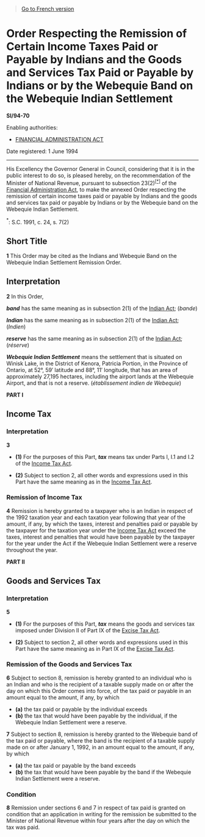 > [Go to French version](/fr/Règlements/Textes%20réglementaires/94/70.md)

# Order Respecting the Remission of Certain Income Taxes Paid or Payable by Indians and the Goods and Services Tax Paid or Payable by Indians or by the Webequie Band on the Webequie Indian Settlement

**SI/94-70**

Enabling authorities: 
- [FINANCIAL ADMINISTRATION ACT](/en/Acts/Revised%20Statutes%20of%20Canada/F/F-11.md)

Date registered: 1 June 1994

----------

His Excellency the Governor General in Council, considering that it is in the public interest to do so, is pleased hereby, on the recommendation of the Minister of National Revenue, pursuant to subsection 23(2)<sup><a href='#fn_SI-94-70_e_hq_6560'>[*]</a></sup> of the [Financial Administration Act](/en/Acts/Revised%20Statutes%20of%20Canada/F/F-11.md), to make the annexed Order respecting the remission of certain income taxes paid or payable by Indians and the goods and services tax paid or payable by Indians or by the Webequie band on the Webequie Indian Settlement.

<a name='fn_SI-94-70_e_hq_6560'><sup>*</sup></a>: S.C. 1991, c. 24, s. 7(2)<br />




## Short Title


**1** This Order may be cited as the Indians and Webequie Band on the Webequie Indian Settlement Remission Order.




## Interpretation


**2** In this Order,

***band*** has the same meaning as in subsection 2(1) of the [Indian Act](/en/Acts/Revised%20Statutes%20of%20Canada/I/I-5.md); (*bande*)

***Indian*** has the same meaning as in subsection 2(1) of the [Indian Act](/en/Acts/Revised%20Statutes%20of%20Canada/I/I-5.md); (*Indien*)

***reserve*** has the same meaning as in subsection 2(1) of the [Indian Act](/en/Acts/Revised%20Statutes%20of%20Canada/I/I-5.md); (*réserve*)

***Webequie Indian Settlement*** means the settlement that is situated on Winisk Lake, in the District of Kenora, Patricia Portion, in the Province of Ontario, at 52°, 59′ latitude and 88°, 11′ longitude, that has an area of approximately 27,195 hectares, including the airport lands at the Webequie Airport, and that is not a reserve. (*établissement indien de Webequie*)




**PART I** 
## Income Tax



### Interpretation


**3** 

- **(1)** For the purposes of this Part, ***tax*** means tax under Parts I, I.1 and I.2 of the [Income Tax Act](/en/Acts/Statutes%20of%20Canada/1985/c.%201%20(5th%20Supp.).md).

- **(2)** Subject to section 2, all other words and expressions used in this Part have the same meaning as in the [Income Tax Act](/en/Acts/Statutes%20of%20Canada/1985/c.%201%20(5th%20Supp.).md).




### Remission of Income Tax


**4** Remission is hereby granted to a taxpayer who is an Indian in respect of the 1992 taxation year and each taxation year following that year of the amount, if any, by which the taxes, interest and penalties paid or payable by the taxpayer for the taxation year under the [Income Tax Act](/en/Acts/Statutes%20of%20Canada/1985/c.%201%20(5th%20Supp.).md) exceed the taxes, interest and penalties that would have been payable by the taxpayer for the year under the Act if the Webequie Indian Settlement were a reserve throughout the year.




**PART II** 
## Goods and Services Tax



### Interpretation


**5** 

- **(1)** For the purposes of this Part, ***tax*** means the goods and services tax imposed under Division II of Part IX of the [Excise Tax Act](/en/Acts/Revised%20Statutes%20of%20Canada/E/E-15.md).

- **(2)** Subject to section 2, all other words and expressions used in this Part have the same meaning as in Part IX of the [Excise Tax Act](/en/Acts/Revised%20Statutes%20of%20Canada/E/E-15.md).




### Remission of the Goods and Services Tax


**6** Subject to section 8, remission is hereby granted to an individual who is an Indian and who is the recipient of a taxable supply made on or after the day on which this Order comes into force, of the tax paid or payable in an amount equal to the amount, if any, by which
- **(a)** the tax paid or payable by the individual
exceeds
- **(b)** the tax that would have been payable by the individual, if the Webequie Indian Settlement were a reserve.



**7** Subject to section 8, remission is hereby granted to the Webequie band of the tax paid or payable, where the band is the recipient of a taxable supply made on or after January 1, 1992, in an amount equal to the amount, if any, by which
- **(a)** the tax paid or payable by the band
exceeds
- **(b)** the tax that would have been payable by the band if the Webequie Indian Settlement were a reserve.




### Condition


**8** Remission under sections 6 and 7 in respect of tax paid is granted on condition that an application in writing for the remission be submitted to the Minister of National Revenue within four years after the day on which the tax was paid.


